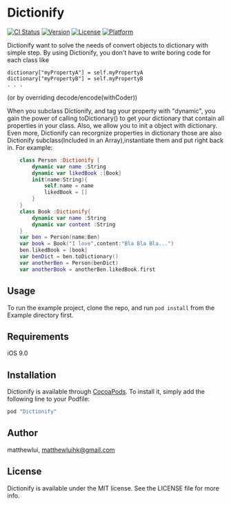 # Dictionify

[![CI Status](http://img.shields.io/travis/matthewlui/Dictionify.svg?style=flat)](https://travis-ci.org/matthewlui/Dictionify)
[![Version](https://img.shields.io/cocoapods/v/Dictionify.svg?style=flat)](http://cocoapods.org/pods/Dictionify)
[![License](https://img.shields.io/cocoapods/l/Dictionify.svg?style=flat)](http://cocoapods.org/pods/Dictionify)
[![Platform](https://img.shields.io/cocoapods/p/Dictionify.svg?style=flat)](http://cocoapods.org/pods/Dictionify)

Dictionify want to solve the needs of convert objects to dictionary with simple step.
By using Dictionify, you don't have to write boring code for each class like

    dictionary["myPropertyA"] = self.myPropertyA
    dictionary["myPropertyB"] = self.myPropertyB
    . . .
(or by overriding decode/encode(withCoder))

When you subclass Dictionify, and tag your property with "dynamic", you gain the power of calling toDictionary() to get your dictionary that contain all properties in your class.
Also, we allow you to init a object with dictionary. Even more, Dictionify can recorgnize properties in dictionary those are also Dictionify subclass(Included in an Array),instantiate them and put right back in. For example:
```swift
    class Person :Dictionify {
        dynamic var name :String
        dynamic var likedBook :[Book]
        init(name:String){
            self.name = name
            likedBook = []
        }
    }
    class Book :Dictionify{
        dynamic var name :String
        dynamic var content :String
    }
    var ben = Person(name:Ben)
    var book = Book("I love",content:"Bla Bla Bla...")
    ben.likedBook = [book]
    var benDict = ben.toDictionary()
    var anotherBen = Person(benDict)
    var anotherBook = anotherBen.likedBook.first
```
## Usage

To run the example project, clone the repo, and run `pod install` from the Example directory first.

## Requirements
iOS 9.0

## Installation

Dictionify is available through [CocoaPods](http://cocoapods.org). To install
it, simply add the following line to your Podfile:

```ruby
pod "Dictionify"
```

## Author

matthewlui, matthewluihk@gmail.com

## License

Dictionify is available under the MIT license. See the LICENSE file for more info.
